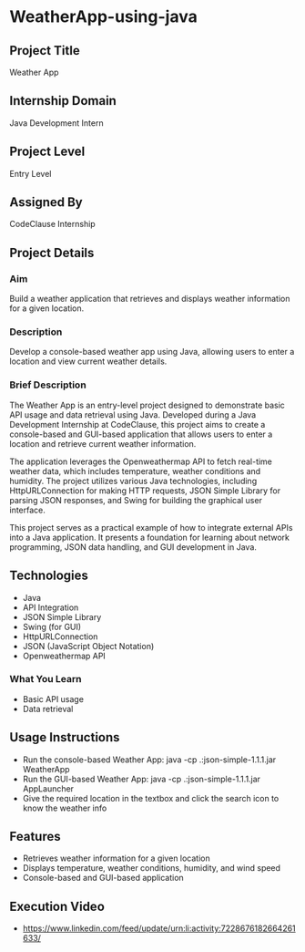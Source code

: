 # WeatherApp-using-java
## Project Title
Weather App
## Internship Domain
Java Development Intern
## Project Level
Entry Level
## Assigned By
CodeClause Internship
## Project Details

### Aim
Build a weather application that retrieves and displays weather information for a given location.

### Description
Develop a console-based weather app using Java, allowing users to enter a location and view current weather details.

### Brief Description
The Weather App is an entry-level project designed to demonstrate basic API usage and data retrieval using Java. 
Developed during a Java Development Internship at CodeClause, this project aims to create a console-based and 
GUI-based application that allows users to enter a location and retrieve current weather information.

The application leverages the Openweathermap API to fetch real-time weather data, which includes temperature, weather 
conditions and  humidity. The project utilizes various Java technologies, including HttpURLConnection 
for making HTTP requests, JSON Simple Library for parsing JSON responses, and Swing for building the graphical user interface.

This project serves as a practical example of how to integrate external APIs into a Java application. It presents a 
foundation for learning about network programming, JSON data handling, and GUI development in Java.

## Technologies
* Java
* API Integration
* JSON Simple Library
* Swing (for GUI)
* HttpURLConnection
* JSON (JavaScript Object Notation)
* Openweathermap API

### What You Learn
* Basic API usage
* Data retrieval

## Usage Instructions
* Run the console-based Weather App: java -cp .:json-simple-1.1.1.jar WeatherApp
* Run the GUI-based Weather App: java -cp .:json-simple-1.1.1.jar AppLauncher
* Give the required location in the textbox and click the search icon to know the 
  weather info

## Features
* Retrieves weather information for a given location
* Displays temperature, weather conditions, humidity, and wind speed
* Console-based and GUI-based application

## Execution Video
* https://www.linkedin.com/feed/update/urn:li:activity:7228676182664261633/



